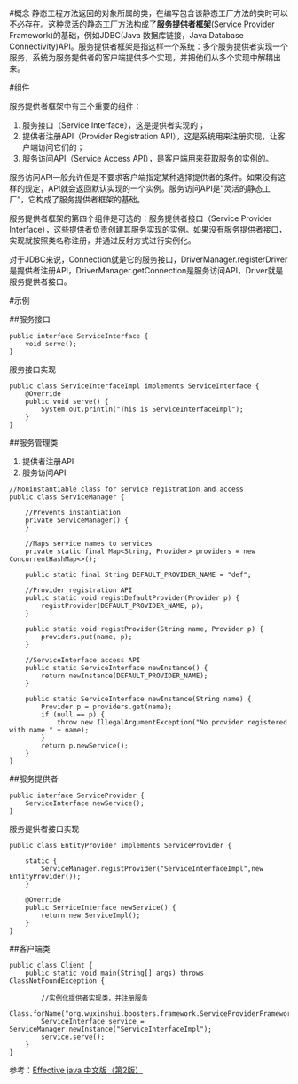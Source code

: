 #概念
静态工程方法返回的对象所属的类，在编写包含该静态工厂方法的类时可以不必存在。这种灵活的静态工厂方法构成了**服务提供者框架**(Service Provider Framework)的基础，例如JDBC(Java 数据库链接，Java Database Connectivity)API。服务提供者框架是指这样一个系统：多个服务提供者实现一个服务，系统为服务提供者的客户端提供多个实现，并把他们从多个实现中解耦出来。

#组件

服务提供者框架中有三个重要的组件：
1. 服务接口（Service Interface），这是提供者实现的；
2. 提供者注册API（Provider Registration API），这是系统用来注册实现，让客户端访问它们的；
3. 服务访问API（Service Access API），是客户端用来获取服务的实例的。

服务访问API一般允许但是不要求客户端指定某种选择提供者的条件。如果没有这样的规定，API就会返回默认实现的一个实例。服务访问API是“灵活的静态工厂”，它构成了服务提供者框架的基础。

服务提供者框架的第四个组件是可选的：服务提供者接口（Service Provider Interface），这些提供者负责创建其服务实现的实例。如果没有服务提供者接口，实现就按照类名称注册，并通过反射方式进行实例化。

对于JDBC来说，Connection就是它的服务接口，DriverManager.registerDriver是提供者注册API，DriverManager.getConnection是服务访问API，Driver就是服务提供者接口。

#示例

##服务接口

```
public interface ServiceInterface {
	void serve();
}
```

服务接口实现

```
public class ServiceInterfaceImpl implements ServiceInterface {
	@Override
	public void serve() {
		System.out.println("This is ServiceInterfaceImpl");
	}
}
```

##服务管理类
1. 提供者注册API
2. 服务访问API

```
//Noninstantiable class for service registration and access
public class ServiceManager {

	//Prevents instantiation
	private ServiceManager() {
	}

	//Maps service names to services
	private static final Map<String, Provider> providers = new ConcurrentHashMap<>();

	public static final String DEFAULT_PROVIDER_NAME = "def";

	//Provider registration API
	public static void registDefaultProvider(Provider p) {
		registProvider(DEFAULT_PROVIDER_NAME, p);
	}

	public static void registProvider(String name, Provider p) {
		providers.put(name, p);
	}

	//ServiceInterface access API
	public static ServiceInterface newInstance() {
		return newInstance(DEFAULT_PROVIDER_NAME);
	}

	public static ServiceInterface newInstance(String name) {
		Provider p = providers.get(name);
		if (null == p) {
			throw new IllegalArgumentException("No provider registered with name " + name);
		}
		return p.newService();
	}
}
```

##服务提供者

```
public interface ServiceProvider {
	ServiceInterface newService();
}
```

服务提供者接口实现

```
public class EntityProvider implements ServiceProvider {

	static {
		ServiceManager.registProvider("ServiceInterfaceImpl",new EntityProvider());
	}

	@Override
	public ServiceInterface newService() {
		return new ServiceImpl();
	}
}
```

##客户端类

```
public class Client {
	public static void main(String[] args) throws ClassNotFoundException {
		
		//实例化提供者实现类，并注册服务
	Class.forName("org.wuxinshui.boosters.framework.ServiceProviderFramework.EntityProvider");
		ServiceInterface service = ServiceManager.newInstance("ServiceInterfaceImpl");
		service.serve();
	}
}
```

参考：[Effective java 中文版（第2版）](https://book.douban.com/subject/3360807/)